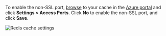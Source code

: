 To enable the non-SSL port, [browse](/documentation/articles/cache-configure/#configure-redis-cache-settings) to your cache in the [Azure portal](https://portal.azure.com) and click **Settings > Access Ports**. Click **No** to enable the non-SSL port, and click **Save**.

![Redis cache settings](./media/redis-cache-non-ssl-port/redis-cache-non-ssl-port.png)

